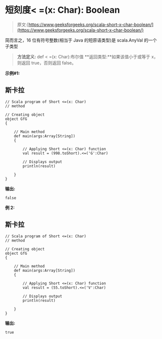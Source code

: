 # 短刻度< =(x: Char): Boolean

> 原文:[https://www.geeksforgeeks.org/scala-short-x-char-boolean/](https://www.geeksforgeeks.org/scala-short-x-char-boolean/)

简而言之，16 位有符号整数(相当于 Java 的短原语类型)是 scala.AnyVal 的一个子类型

> **方法定义:** def < =(x: Char):布尔值
> **返回类型:**如果该值小于或等于 x，则返回 true，否则返回 false。

**示例#1:**

## 斯卡拉

```
// Scala program of Short <=(x: Char)
// method

// Creating object
object GfG
{

    // Main method
    def main(args:Array[String])
    {

        // Applying Short <=(x: Char) function
        val result = (998.toShort).<=('G':Char)

        // Displays output
        println(result)

    }
}
```

**输出:**

```
false
```

**例 2:**

## 斯卡拉

```
// Scala program of Short <=(x: Char)
// method

// Creating object
object GfG
{

    // Main method
    def main(args:Array[String])
    {

        // Applying Short <=(x: Char) function
        val result = (55.toShort).<=('V':Char)

        // Displays output
        println(result)

    }
}
```

**输出:**

```
true
```